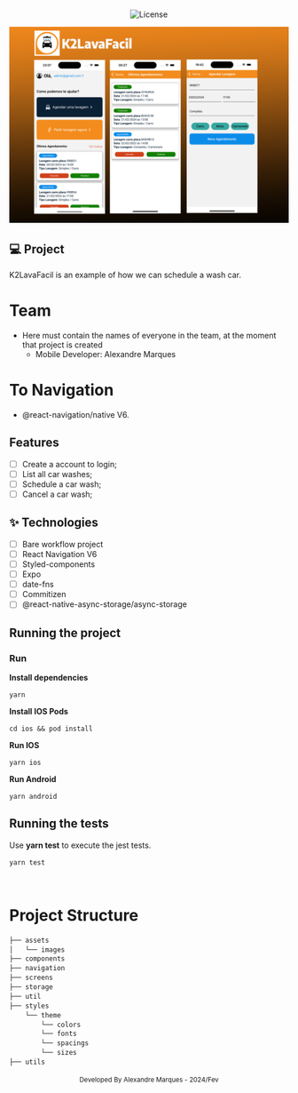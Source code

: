 <h1 align="center">
  <img alt="" height="80" title="" src=".github/logo.png" />
</h1>

<p align="center">
  <img alt="License" src="https://img.shields.io/static/v1?label=license&message=MIT&color=E51C44&labelColor=0A1033">
</p>

![cover](.github/cover.png?style=flat)


## 💻 Project

K2LavaFacil is an example of how we can schedule a wash car.

# Team

- Here must contain the names of everyone in the team, at the moment that
  project is created
  - Mobile Developer: Alexandre Marques

# To Navigation

- @react-navigation/native V6.

## Features

- [ ] Create a account to login;
- [ ] List all car washes;
- [ ] Schedule a car wash;
- [ ] Cancel a car wash;

## ✨ Technologies

- [ ] Bare workflow project
- [ ] React Navigation V6
- [ ] Styled-components
- [ ] Expo
- [ ] date-fns
- [ ] Commitizen
- [ ] @react-native-async-storage/async-storage

## Running the project

### Run

**Install dependencies**

```
yarn
```

**Install IOS Pods**

```
cd ios && pod install
```

**Run IOS**

```
yarn ios
```

**Run Android**

```
yarn android
```

## Running the tests

Use **yarn test** to execute the jest tests.

```cl
yarn test
```

<br />

# Project Structure

```bash
├── assets
│   └── images
├── components
├── navigation
├── screens
├── storage
├── util
├── styles
    └── theme
        └── colors
        └── fonts
        └── spacings
        └── sizes
├── utils
```

<div align="center">
  <small>Developed By Alexandre Marques - 2024/Fev</small>
</div>
